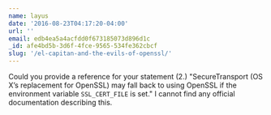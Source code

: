 ```yaml
---
name: layus
date: '2016-08-23T04:17:20-04:00'
url: ''
email: edb4ea5a4acfdd0f673185073d896d1c
_id: afe4bd5b-3d6f-4fce-9565-534fe362cbcf
slug: '/el-capitan-and-the-evils-of-openssl/'
---
```


Could you provide a reference for your statement (2.) "SecureTransport (OS X’s
replacement for OpenSSL) may fall back to using OpenSSL if the environment
variable `SSL_CERT_FILE` is set." I cannot find any official documentation
describing this.

